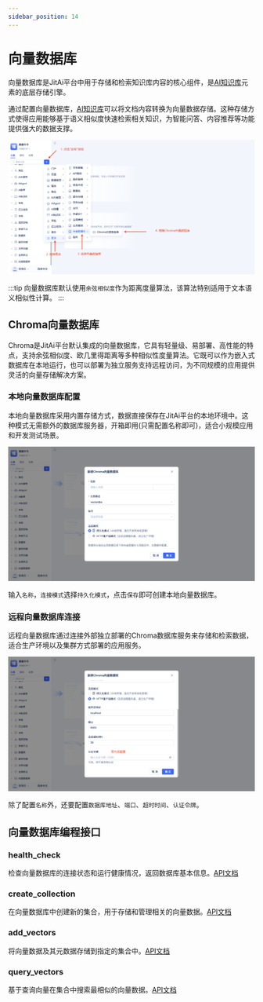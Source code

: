 ```yaml
---
sidebar_position: 14
---
```


# 向量数据库

向量数据库是JitAi平台中用于存储和检索知识库内容的核心组件，是[AI知识库](./AI知识库.md)元素的底层存储引擎。

通过配置向量数据库，[AI知识库](./AI知识库.md)可以将文档内容转换为向量数据存储。这种存储方式使得应用能够基于语义相似度快速检索相关知识，为智能问答、内容推荐等功能提供强大的数据支撑。

![向量数据库创建](./img/2/向量数据库创建.png)

:::tip
向量数据库默认使用`余弦相似度`作为距离度量算法，该算法特别适用于文本语义相似性计算。
:::
## Chroma向量数据库

Chroma是JitAi平台默认集成的向量数据库，它具有轻量级、易部署、高性能的特点，支持余弦相似度、欧几里得距离等多种相似性度量算法。它既可以作为嵌入式数据库在本地运行，也可以部署为独立服务支持远程访问，为不同规模的应用提供灵活的向量存储解决方案。

### 本地向量数据库配置
本地向量数据库采用内置存储方式，数据直接保存在JitAi平台的本地环境中。这种模式无需额外的数据库服务器，开箱即用(只需配置名称即可)，适合小规模应用和开发测试场景。

![本地化](./img/2/本地化.png)

输入`名称`，`连接模式`选择`持久化模式`，点击`保存`即可创建本地向量数据库。

### 远程向量数据库连接
远程向量数据库通过连接外部独立部署的Chroma数据库服务来存储和检索数据，适合生产环境以及集群方式部署的应用服务。

![远程](./img/2/远程.png)

除了配置`名称`外，还要配置`数据库地址`、`端口`、`超时时间`、`认证令牌`。

## 向量数据库编程接口

### health_check
检查向量数据库的连接状态和运行健康情况，返回数据库基本信息。[API文档](../../reference/开发框架/JitAi/向量数据库.md#health_check)

### create_collection
在向量数据库中创建新的集合，用于存储和管理相关的向量数据。[API文档](../../reference/开发框架/JitAi/向量数据库.md#create_collection)

### add_vectors
将向量数据及其元数据存储到指定的集合中。[API文档](../../reference/开发框架/JitAi/向量数据库.md#add_vectors)

### query_vectors
基于查询向量在集合中搜索最相似的向量数据。[API文档](../../reference/开发框架/JitAi/向量数据库.md#query_vectors)

